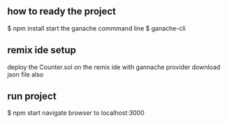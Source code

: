 ## how to ready the project

$ npm install
start the ganache commmand line
$ ganache-cli

## remix ide setup

deploy the Counter.sol on the remix ide with gannache provider 
download json file also 

## run project
$ npm start
navigate browser to localhost:3000

